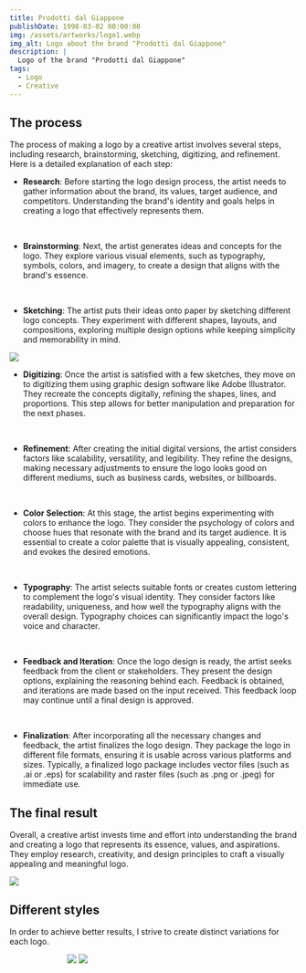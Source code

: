 ```yaml
---
title: Prodotti dal Giappone
publishDate: 1998-03-02 00:00:00
img: /assets/artworks/logo1.webp
img_alt: Logo about the brand "Prodotti dal Giappone"
description: |
  Logo of the brand "Prodotti dal Giappone"
tags:
  - Logo
  - Creative
---
```


## The process
The process of making a logo by a creative artist involves several steps, including research, brainstorming, sketching, digitizing, and refinement. Here is a detailed explanation of each step:

- **Research**: Before starting the logo design process, the artist needs to gather information about the brand, its values, target audience, and competitors. Understanding the brand's identity and goals helps in creating a logo that effectively represents them.
<br />

- **Brainstorming**: Next, the artist generates ideas and concepts for the logo. They explore various visual elements, such as typography, symbols, colors, and imagery, to create a design that aligns with the brand's essence.
<br />

- **Sketching**: The artist puts their ideas onto paper by sketching different logo concepts. They experiment with different shapes, layouts, and compositions, exploring multiple design options while keeping simplicity and memorability in mind.

<img src="/assets/contentimg/conceptj.png">

- **Digitizing**: Once the artist is satisfied with a few sketches, they move on to digitizing them using graphic design software like Adobe Illustrator. They recreate the concepts digitally, refining the shapes, lines, and proportions. This step allows for better manipulation and preparation for the next phases.
<br />

- **Refinement**: After creating the initial digital versions, the artist considers factors like scalability, versatility, and legibility. They refine the designs, making necessary adjustments to ensure the logo looks good on different mediums, such as business cards, websites, or billboards.
<br />

- **Color Selection**: At this stage, the artist begins experimenting with colors to enhance the logo. They consider the psychology of colors and choose hues that resonate with the brand and its target audience. It is essential to create a color palette that is visually appealing, consistent, and evokes the desired emotions.
<br />

- **Typography**: The artist selects suitable fonts or creates custom lettering to complement the logo's visual identity. They consider factors like readability, uniqueness, and how well the typography aligns with the overall design. Typography choices can significantly impact the logo's voice and character.
<br />

- **Feedback and Iteration**: Once the logo design is ready, the artist seeks feedback from the client or stakeholders. They present the design options, explaining the reasoning behind each. Feedback is obtained, and iterations are made based on the input received. This feedback loop may continue until a final design is approved.
<br />

- **Finalization**: After incorporating all the necessary changes and feedback, the artist finalizes the logo design. They package the logo in different file formats, ensuring it is usable across various platforms and sizes. Typically, a finalized logo package includes vector files (such as .ai or .eps) for scalability and raster files (such as .png or .jpeg) for immediate use.


## The final result
Overall, a creative artist invests time and effort into understanding the brand and creating a logo that represents its essence, values, and aspirations. They employ research, creativity, and design principles to craft a visually appealing and meaningful logo.

<img src="/assets/contentimg/logoj.png">

## Different styles
In order to achieve better results, I strive to create distinct variations for each logo.
<script defer src="https://unpkg.com/img-comparison-slider@7/dist/index.js"></script>
<link rel="stylesheet" href="https://unpkg.com/img-comparison-slider@7/dist/styles.css" />

<div class="container">
<img-comparison-slider class="slider-example-opacity-and-size rendered" tabindex="0" style="width:60%; height:60%;">
                      <img slot="first" src="/assets/artworks/logo1.webp" />
                      <img slot="second" src="/assets/contentimg/logo1-alt.webp" />
</img-comparison-slider>
</div>


<style>
.slider-example-opacity-and-size {
    --default-handle-width: 100px;
}

.slider-example-opacity-and-size:focus {
    --default-handle-opacity: 0;
}

  img-comparison-slider {
	--divider-width: 2px;
    --divider-color: #ac73b8;
}

.container {
  display: flex;
  justify-content: center;
}
</style>